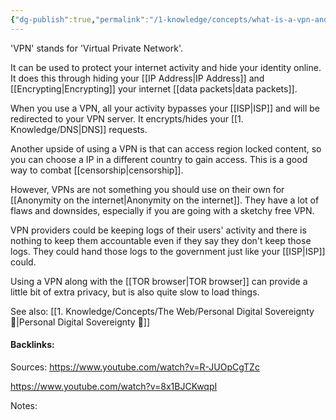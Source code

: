 ```yaml
---
{"dg-publish":true,"permalink":"/1-knowledge/concepts/what-is-a-vpn-and-the-downsides/","tags":["tech","#main-concept"],"created":"2025-07-31T15:07:31.736+10:00","updated":"2025-07-31T15:32:17.660+10:00"}
---
```


'VPN' stands for 'Virtual Private Network'.

It can be used to protect your internet activity and hide your identity online. It does this through hiding your [[IP Address\|IP Address]] and [[Encrypting\|Encrypting]] your internet [[data packets\|data packets]]. 


When you use a VPN, all your activity bypasses your [[ISP\|ISP]] and will be redirected to your VPN server. 
It encrypts/hides your [[1. Knowledge/DNS\|DNS]] requests.


Another upside of using a VPN is that can access region locked content, so you can choose a IP in a different country to gain access. This is a good way to combat [[censorship\|censorship]]. 

However, VPNs are not something you should use on their own for [[Anonymity on the internet\|Anonymity on the internet]]. They have a lot of flaws and downsides, especially if you are going with a sketchy free VPN.

VPN providers could be keeping logs of their users' activity and there is nothing to keep them accountable even if they say they don't keep those logs. They could hand those logs to the government just like your [[ISP\|ISP]] could. 

Using a VPN along with the [[TOR browser\|TOR browser]] can provide a little bit of extra privacy, but is also quite slow to load things.

See also:
[[1. Knowledge/Concepts/The Web/Personal Digital Sovereignty 🌱\|Personal Digital Sovereignty 🌱]]

#### Backlinks:
Sources:
https://www.youtube.com/watch?v=R-JUOpCgTZc

https://www.youtube.com/watch?v=8x1BJCKwqpI

Notes:
